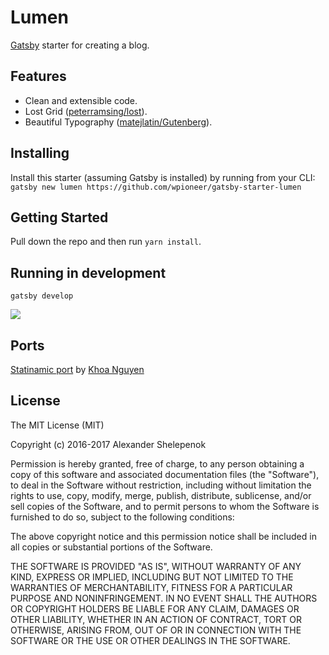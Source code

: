 # Lumen

[Gatsby](https://github.com/gatsbyjs/gatsby) starter for creating a blog.

## Features
+ Clean and extensible code.
+ Lost Grid ([peterramsing/lost](https://github.com/peterramsing/lost)).
+ Beautiful Typography ([matejlatin/Gutenberg](https://github.com/matejlatin/Gutenberg)).

## Installing
Install this starter (assuming Gatsby is installed) by running from your CLI:
`gatsby new lumen https://github.com/wpioneer/gatsby-starter-lumen`

## Getting Started

Pull down the repo and then run `yarn install`.

## Running in development
`gatsby develop`

![](http://i.imgur.com/422y5GV.png)

## Ports

[Statinamic port](https://github.com/thangngoc89/statinamic-theme-lumen) by [Khoa Nguyen](https://github.com/thangngoc89)

## License
The MIT License (MIT)

Copyright (c) 2016-2017 Alexander Shelepenok

Permission is hereby granted, free of charge, to any person obtaining a copy
of this software and associated documentation files (the "Software"), to deal
in the Software without restriction, including without limitation the rights
to use, copy, modify, merge, publish, distribute, sublicense, and/or sell
copies of the Software, and to permit persons to whom the Software is
furnished to do so, subject to the following conditions:

The above copyright notice and this permission notice shall be included in all
copies or substantial portions of the Software.

THE SOFTWARE IS PROVIDED "AS IS", WITHOUT WARRANTY OF ANY KIND, EXPRESS OR
IMPLIED, INCLUDING BUT NOT LIMITED TO THE WARRANTIES OF MERCHANTABILITY,
FITNESS FOR A PARTICULAR PURPOSE AND NONINFRINGEMENT. IN NO EVENT SHALL THE
AUTHORS OR COPYRIGHT HOLDERS BE LIABLE FOR ANY CLAIM, DAMAGES OR OTHER
LIABILITY, WHETHER IN AN ACTION OF CONTRACT, TORT OR OTHERWISE, ARISING FROM,
OUT OF OR IN CONNECTION WITH THE SOFTWARE OR THE USE OR OTHER DEALINGS IN THE
SOFTWARE.